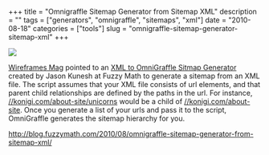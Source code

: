 +++
title = "Omnigraffle Sitemap Generator from Sitemap XML"
description = ""
tags = ["generators", "omnigraffle", "sitemaps", "xml"]
date = "2010-08-18"
categories = ["tools"]
slug = "omnigraffle-sitemap-generator-sitemap-xml"
+++


<div class="tool-screenshot mb1"><a href="http://blog.fuzzymath.com/2010/08/omnigraffle-sitemap-generator-from-sitemap-xml/"><img id="bluga-thumbnail-2671" class="bluga-thumbnail custom" src="//konigi.com/media/bluga/
wt522fa6fa6fe10_custom.jpg"/></a></div><p><a href="http://wireframes.linowski.ca/2010/08/omnigraffle-sitemap-generator/">Wireframes Mag</a> pointed to an <a href="http://blog.fuzzymath.com/2010/08/omnigraffle-sitemap-generator-from-sitemap-xml/">XML to OmniGraffle Sitmap Generator</a> created by Jason Kunesh at Fuzzy Math to generate a sitemap from an XML file. The script assumes that your XML file consists of url elements, and that parent child relationships are defined by the paths in the url. For instance, <a href="../../about-site/unicorns.html" title="//konigi.com/about-site/unicorns"><a href="../../about-site/unicorns.html">//konigi.com/about-site/unicorns</a></a> would be a child of <a href="../../about-site.html" title="//konigi.com/about-site"><a href="../../about-site.html">//konigi.com/about-site</a></a>. Once you generate a list of your urls and pass it to the script, OmniGraffle generates the sitemap hierarchy for you.</p>

  
<p><a href="http://blog.fuzzymath.com/2010/08/omnigraffle-sitemap-generator-from-sitemap-xml/">http://blog.fuzzymath.com/2010/08/omnigraffle-sitemap-generator-from-sitemap-xml/</a></p>
      
